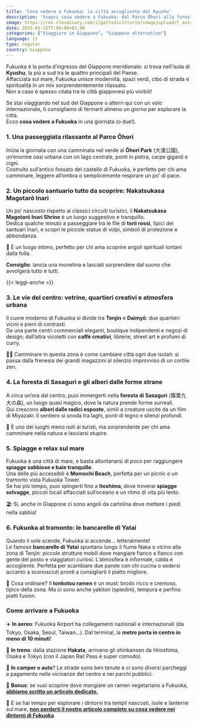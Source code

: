 ```yaml
---
title: 'Cosa vedere a Fukuoka: la città accogliente del Kyushu'
description: 'Scopri cosa vedere a Fukuoka: dal Parco Ōhori alla foresta di Sasaguri, spiagge, yatai e tonkotsu ramen. Esplora il cuore accogliente del Kyushu!'
image: https://res.cloudinary.com/ilgattodicitturin/image/upload/f_auto,q_auto,w_800,dpr_auto/v1713007643/Articoli/Direzione%20giappone/Istanbul/istanbul_vista_bosforo_c4he1i.jpg
date: 2025-05-15T7:00:00+01:00
categories: ["Viaggiare in Giappone", "Giappone alternativo"]
language: it
type: regular   
country: Giappone
---
```

Fukuoka è la porta d’ingresso del Giappone meridionale: si trova nell’isola di **Kyushu**, la più a sud tra le quattro principali del Paese.  
Affacciata sul mare, Fukuoka unisce modernità, spazi verdi, cibo di strada e spiritualità in un mix sorprendentemente rilassato.  
Non a caso è spesso citata tra le città giapponesi più vivibili!

Se stai viaggiando nel sud del Giappone o atterri qui con un volo internazionale, ti consigliamo di fermarti almeno un giorno per esplorare la città.  
Ecco **cosa vedere a Fukuoka** in una giornata (o due!).

### 1. Una passeggiata rilassante al Parco Ōhori

Inizia la giornata con una camminata nel verde al **Ōhori Park** (大濠公園), un’enorme oasi urbana con un lago centrale, ponti in pietra, carpe giganti e cigni.  
Costruito sull’antico fossato del castello di Fukuoka, è perfetto per chi ama camminare, leggere all’ombra o semplicemente respirare un po’ di pace.

### 2. Un piccolo santuario tutto da scoprire: Nakatsukasa Magotarō Inari

Un po’ nascosto rispetto ai classici circuiti turistici, il **Nakatsukasa Magotarō Inari Shrine** è un luogo suggestivo e tranquillo.  
Dedica qualche minuto a passeggiare tra le file di **torii rossi**, tipici dei santuari Inari, e scopri le piccole statue di volpi, simboli di protezione e abbondanza.

🦊 È un luogo intimo, perfetto per chi ama scoprire angoli spirituali lontani dalla folla.

**Consiglio**: lancia una monetina e lasciati sorprendere dal suono che avvolgerà tutto e tutti. 

{{< leggi-anche >}}

### 3. Le vie del centro: vetrine, quartieri creativi e atmosfera urbana

Il cuore moderno di Fukuoka si divide tra **Tenjin** e **Daimyō**: due quartieri vicini e pieni di contrasti.  
Da una parte centri commerciali eleganti, boutique indipendenti e negozi di design; dall’altra vicoletti con **caffè creativi**, librerie, street art e profumi di curry.

🚶‍♀️ Camminare in questa zona è come cambiare città ogni due isolati: si passa dalla frenesia dei grandi magazzini al silenzio improvviso di un cortile zen.

### 4. La foresta di Sasaguri e gli alberi dalle forme strane

A circa un’ora dal centro, puoi immergerti nella **foresta di Sasaguri** (篠栗九大の森), un luogo quasi magico, dove la natura prende forme surreali.  
Qui crescono **alberi dalle radici esposte**, simili a creature uscite da un film di Miyazaki. Il sentiero si snoda tra laghi, ponti di legno e silenzi profondi.

🌳 È uno dei luoghi meno noti ai turisti, ma sorprendente per chi ama camminare nella natura e lasciarsi stupire.

### 5. Spiagge e relax sul mare

Fukuoka è una città di mare, e basta allontanarsi di poco per raggiungere **spiagge sabbiose e baie tranquille**.  
Una delle più accessibili è **Momochi Beach**, perfetta per un picnic o un tramonto vista Fukuoka Tower.  
Se hai più tempo, puoi spingerti fino a **Itoshima**, dove troverai **spiagge selvagge**, piccoli locali affacciati sull’oceano e un ritmo di vita più lento.

🏖️ Sì, anche in Giappone ci sono angoli da cartolina dove mettere i piedi nella sabbia!


### 6. Fukuoka al tramonto: le bancarelle di Yatai

Quando il sole scende, Fukuoka si accende… letteralmente!  
Le famose **bancarelle di Yatai** spuntano lungo il fiume Naka o vicino alla zona di Tenjin: piccole strutture mobili dove mangiare fianco a fianco con gente del posto e viaggiatori curiosi. L’atmosfera è informale, calda e accogliente. Perfetta per scambiare due parole con chi cucina o sedersi accanto a sconosciuti pronti a consigliarti il piatto migliore.

🍜 Cosa ordinare? Il **tonkotsu ramen** è un must: brodo ricco e cremoso, tipico della zona. Ma ci sono anche yakitori (spiedini), tempura e perfino piatti fusion.

### Come arrivare a Fukuoka

✈️ **In aereo**: Fukuoka Airport ha collegamenti nazionali e internazionali (da Tokyo, Osaka, Seoul, Taiwan…). Dal terminal, la **metro porta in centro in meno di 10 minuti**!

🚅 **In treno**: dalla stazione **Hakata**, arrivano gli shinkansen da Hiroshima, Osaka e Tokyo (con il Japan Rail Pass è super comodo).

🚌 **In camper o auto**? Le strade sono ben tenute e ci sono diversi parcheggi a pagamento nelle vicinanze del centro e nei parchi pubblici.

📌 **Bonus**: se vuoi scoprire dove mangiare un ramen vegetariano a Fukuoka, **[abbiamo scritto un articolo dedicato.](/blog/ramen-vegetariano-a-fukuoka-l-alternativa-sorprendente-al-tonkotsu)**

🌿 E se hai tempo per esplorare i dintorni tra templi nascosti, isole e lanterne sul mare, **[non perderti il nostro articolo completo su cosa vedere nei dintorni di Fukuoka](/blog/un-giappone-diverso-14-giorni-on-the-road-nel-selvaggio-kyushu)**


